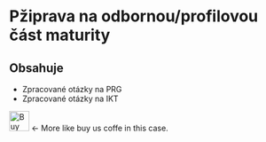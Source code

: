 # Pžiprava na odbornou/profilovou část maturity

## Obsahuje
* Zpracované otázky na PRG
* Zpracované otázky na IKT

<a href='https://ko-fi.com/P5P11WTFL' target='_blank'><img height='36' style='border:0px;height:36px;' src='https://cdn.ko-fi.com/cdn/kofi1.png?v=2' border='0' alt='Buy Me a Coffee at ko-fi.com' /></a> <- More like buy us coffe in this case.
